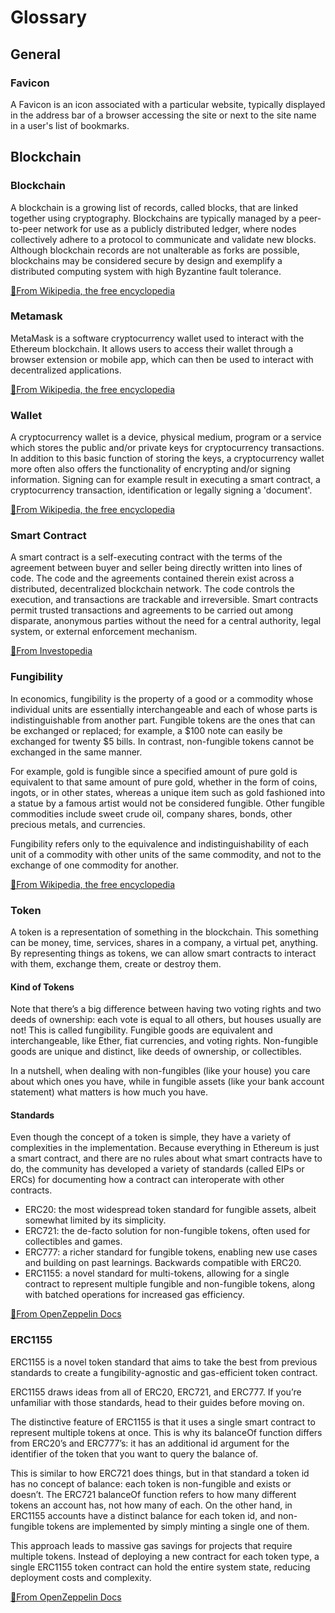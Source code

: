# Glossary

## General

### Favicon
A Favicon is an icon associated with a particular website, typically displayed in the address bar of a browser accessing the site or next to the site name in a user's list of bookmarks.

## Blockchain

### Blockchain
A blockchain is a growing list of records, called blocks, that are linked together using cryptography.
Blockchains are typically managed by a peer-to-peer network for use as a publicly distributed ledger, where nodes collectively adhere to a protocol to communicate and validate new blocks. Although blockchain records are not unalterable as forks are possible, blockchains may be considered secure by design and exemplify a distributed computing system with high Byzantine fault tolerance.

[🔗From Wikipedia, the free encyclopedia](https://en.wikipedia.org/wiki/Blockchain)

### Metamask
MetaMask is a software cryptocurrency wallet used to interact with the Ethereum blockchain. 
It allows users to access their wallet through a browser extension or mobile app, which can then be used to interact with decentralized applications.

[🔗From Wikipedia, the free encyclopedia](https://en.wikipedia.org/wiki/MetaMask)

### Wallet
A cryptocurrency wallet is a device, physical medium, program or a service which stores the public and/or private keys for cryptocurrency transactions. 
In addition to this basic function of storing the keys, a cryptocurrency wallet more often also offers the functionality of encrypting and/or signing information. Signing can for example result in executing a smart contract, a cryptocurrency transaction, identification or legally signing a 'document'.

[🔗From Wikipedia, the free encyclopedia](https://en.wikipedia.org/wiki/Cryptocurrency_wallet)

### Smart Contract
A smart contract is a self-executing contract with the terms of the agreement between buyer and seller being directly written into lines of code. The code and the agreements contained therein exist across a distributed, decentralized blockchain network. The code controls the execution, and transactions are trackable and irreversible.
Smart contracts permit trusted transactions and agreements to be carried out among disparate, anonymous parties without the need for a central authority, legal system, or external enforcement mechanism.

[🔗From Investopedia](https://www.investopedia.com/terms/s/smart-contracts.asp)

### Fungibility
In economics, fungibility is the property of a good or a commodity whose individual units are essentially interchangeable and each of whose parts is indistinguishable from another part. Fungible tokens are the ones that can be exchanged or replaced; for example, a $100 note can easily be exchanged for twenty $5 bills. In contrast, non-fungible tokens cannot be exchanged in the same manner.

For example, gold is fungible since a specified amount of pure gold is equivalent to that same amount of pure gold, whether in the form of coins, ingots, or in other states, whereas a unique item such as gold fashioned into a statue by a famous artist would not be considered fungible. Other fungible commodities include sweet crude oil, company shares, bonds, other precious metals, and currencies.

Fungibility refers only to the equivalence and indistinguishability of each unit of a commodity with other units of the same commodity, and not to the exchange of one commodity for another.

[🔗From Wikipedia, the free encyclopedia](https://en.wikipedia.org/wiki/Fungibility)

### Token
A token is a representation of something in the blockchain. This something can be money, time, services, shares in a company, a virtual pet, anything. By representing things as tokens, we can allow smart contracts to interact with them, exchange them, create or destroy them.

#### Kind of Tokens
Note that there’s a big difference between having two voting rights and two deeds of ownership: each vote is equal to all others, but houses usually are not! This is called fungibility. Fungible goods are equivalent and interchangeable, like Ether, fiat currencies, and voting rights. Non-fungible goods are unique and distinct, like deeds of ownership, or collectibles.

In a nutshell, when dealing with non-fungibles (like your house) you care about which ones you have, while in fungible assets (like your bank account statement) what matters is how much you have.

#### Standards
Even though the concept of a token is simple, they have a variety of complexities in the implementation. Because everything in Ethereum is just a smart contract, and there are no rules about what smart contracts have to do, the community has developed a variety of standards (called EIPs or ERCs) for documenting how a contract can interoperate with other contracts.
* ERC20: the most widespread token standard for fungible assets, albeit somewhat limited by its simplicity.
* ERC721: the de-facto solution for non-fungible tokens, often used for collectibles and games.
* ERC777: a richer standard for fungible tokens, enabling new use cases and building on past learnings. Backwards compatible with ERC20.
* ERC1155: a novel standard for multi-tokens, allowing for a single contract to represent multiple fungible and non-fungible tokens, along with batched operations for increased gas efficiency.

[🔗From OpenZeppelin Docs](https://docs.openzeppelin.com/contracts/3.x/tokens#different-kinds-of-tokens)


### ERC1155
ERC1155 is a novel token standard that aims to take the best from previous standards to create a fungibility-agnostic and gas-efficient token contract.

ERC1155 draws ideas from all of ERC20, ERC721, and ERC777. If you’re unfamiliar with those standards, head to their guides before moving on.

The distinctive feature of ERC1155 is that it uses a single smart contract to represent multiple tokens at once. This is why its balanceOf function differs from ERC20’s and ERC777’s: it has an additional id argument for the identifier of the token that you want to query the balance of.

This is similar to how ERC721 does things, but in that standard a token id has no concept of balance: each token is non-fungible and exists or doesn’t. The ERC721 balanceOf function refers to how many different tokens an account has, not how many of each. On the other hand, in ERC1155 accounts have a distinct balance for each token id, and non-fungible tokens are implemented by simply minting a single one of them.

This approach leads to massive gas savings for projects that require multiple tokens. Instead of deploying a new contract for each token type, a single ERC1155 token contract can hold the entire system state, reducing deployment costs and complexity.

[🔗From OpenZeppelin Docs](https://docs.openzeppelin.com/contracts/3.x/erc1155#multi-token-standard)
